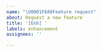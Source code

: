 ```yaml
---
name: "\U0001F680Feature request"
about: Request a new feature
title: '[Enh] '
labels: enhancement
assignees: ''

---
```


<!-- Kindly explain the new feature you would like and why this would be useful. -->
